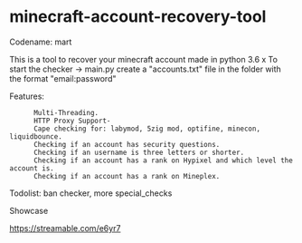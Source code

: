 # minecraft-account-recovery-tool
Codename: mart

This is a tool to recover your minecraft account made in python 3.6
x
To start the checker -> main.py
create a "accounts.txt" file in the folder with the format "email:password"

Features: 

          Multi-Threading.
          HTTP Proxy Support-
          Cape checking for: labymod, 5zig mod, optifine, minecon, liquidbounce.
          Checking if an account has security questions.
          Checking if an username is three letters or shorter.
          Checking if an account has a rank on Hypixel and which level the account is.
          Checking if an account has a rank on Mineplex.
        

Todolist: ban checker, more special_checks

Showcase

https://streamable.com/e6yr7
